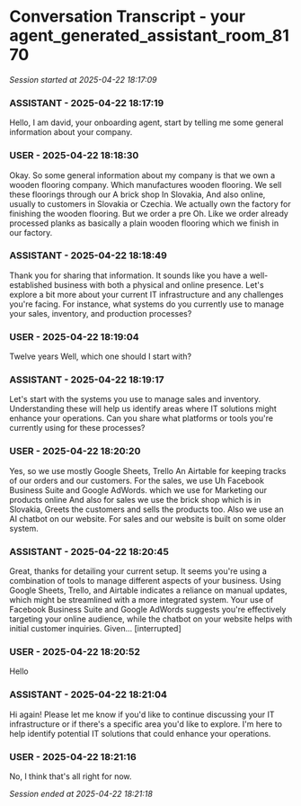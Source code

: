 # Conversation Transcript - your agent_generated_assistant_room_8170

*Session started at 2025-04-22 18:17:09*

### ASSISTANT - 2025-04-22 18:17:19

Hello, I am david, your onboarding agent, start by telling me some general information about your company.

### USER - 2025-04-22 18:18:30

Okay. So some general information about my company is that we own a wooden flooring company. Which manufactures wooden flooring. We sell these floorings through our A brick shop In Slovakia, And also online, usually to customers in Slovakia or Czechia. We actually own the factory for finishing the wooden flooring. But we order a pre Oh. Like we order already processed planks as basically a plain wooden flooring which we finish in our factory.

### ASSISTANT - 2025-04-22 18:18:49

Thank you for sharing that information. It sounds like you have a well-established business with both a physical and online presence. Let's explore a bit more about your current IT infrastructure and any challenges you're facing. For instance, what systems do you currently use to manage your sales, inventory, and production processes?

### USER - 2025-04-22 18:19:04

Twelve years Well, which one should I start with?

### ASSISTANT - 2025-04-22 18:19:17

Let's start with the systems you use to manage sales and inventory. Understanding these will help us identify areas where IT solutions might enhance your operations. Can you share what platforms or tools you're currently using for these processes?

### USER - 2025-04-22 18:20:20

Yes, so we use mostly Google Sheets, Trello An Airtable for keeping tracks of our orders and our customers. For the sales, we use Uh Facebook Business Suite and Google AdWords. which we use for Marketing our products online And also for sales we use the brick shop which is in Slovakia, Greets the customers and sells the products too. Also we use an AI chatbot on our website. For sales and our website is built on some older system.

### ASSISTANT - 2025-04-22 18:20:45

Great, thanks for detailing your current setup. It seems you're using a combination of tools to manage different aspects of your business. Using Google Sheets, Trello, and Airtable indicates a reliance on manual updates, which might be streamlined with a more integrated system. Your use of Facebook Business Suite and Google AdWords suggests you're effectively targeting your online audience, while the chatbot on your website helps with initial customer inquiries. Given... [interrupted]

### USER - 2025-04-22 18:20:52

Hello

### ASSISTANT - 2025-04-22 18:21:04

Hi again! Please let me know if you'd like to continue discussing your IT infrastructure or if there's a specific area you'd like to explore. I'm here to help identify potential IT solutions that could enhance your operations.

### USER - 2025-04-22 18:21:16

No, I think that's all right for now.

*Session ended at 2025-04-22 18:21:18*
